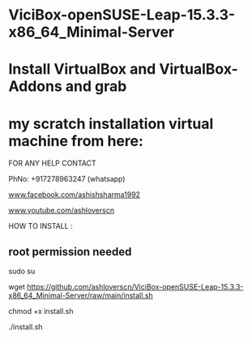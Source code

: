 # ViciBox-openSUSE-Leap-15.3.3-x86_64_Minimal-Server

# Install VirtualBox and VirtualBox-Addons and grab 
# my scratch installation virtual machine from here:


FOR ANY HELP CONTACT 

PhNo: +917278963247 (whatsapp)

www.facebook.com/ashishsharma1992

www.youtube.com/ashloverscn

HOW TO INSTALL :
## root permission needed
sudo su

wget https://github.com/ashloverscn/ViciBox-openSUSE-Leap-15.3.3-x86_64_Minimal-Server/raw/main/install.sh

chmod +x install.sh

./install.sh


